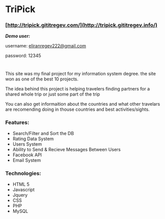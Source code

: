 # TriPick
### [http://tripick.gititregev.com/](http://tripick.gititregev.info/)

___Demo user:___

username: eliranregev222@gmail.com

password: 12345


#
This site was my final project for my information system degree. the site won as one of the best 10 projects.

The idea behind this project is helping travelers finding partners for a shared whole trip or just some part of the trip

You can also get informaition about the countries and what other travelars are recomending doing in thouse countries and best activities/sights.

 ### Features:
* Search/Filter and Sort the DB
* Rating Data System
* Users System
* Ability to Send & Recieve Messages Between Users
* Facebook API
* Email System

 ### Technologies:
* HTML 5
* Javascript
* Jquery
* CSS
* PHP
* MySQL

